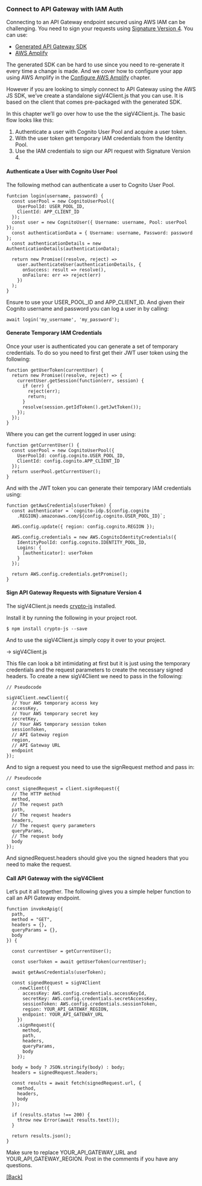 ### **Connect to API Gateway with IAM Auth**
Connecting to an API Gateway endpoint secured using AWS IAM can be challenging. You need to sign your requests using [Signature Version 4](http://docs.aws.amazon.com/general/latest/gr/signature-version-4.html). You can use:

* [Generated API Gateway SDK](https://docs.aws.amazon.com/apigateway/latest/developerguide/how-to-generate-sdk.html)
* [AWS Amplify](https://github.com/aws/aws-amplify)

The generated SDK can be hard to use since you need to re-generate it every time a change is made. And we cover how to configure your app using AWS Amplify in the [Configure AWS Amplify](../setting-react-app/configure-aws-amplify.md) chapter.

However if you are looking to simply connect to API Gateway using the AWS JS SDK, we’ve create a standalone sigV4Client.js that you can use. It is based on the client that comes pre-packaged with the generated SDK.

In this chapter we’ll go over how to use the the sigV4Client.js. The basic flow looks like this:

1. Authenticate a user with Cognito User Pool and acquire a user token.
2. With the user token get temporary IAM credentials from the Identity Pool.
3. Use the IAM credentials to sign our API request with Signature Version 4.

#### Authenticate a User with Cognito User Pool
The following method can authenticate a user to Cognito User Pool.

```
funtcion login(username, password) {
  const userPool = new CognitoUserPool({
    UserPoolId: USER_POOL_ID,
    ClientId: APP_CLIENT_ID
  });
  const user = new CognitoUser({ Username: username, Pool: userPool });
  const authenticationData = { Username: username, Password: password };
  const authenticationDetails = new AuthenticationDetails(authenticationData);

  return new Promise((resolve, reject) =>
    user.authenticateUser(authenticationDetails, {
      onSuccess: result => resolve(),
      onFailure: err => reject(err)
    })
  );
}
```

Ensure to use your USER_POOL_ID and APP_CLIENT_ID. And given their Cognito username and password you can log a user in by calling:

```
await login('my_username', 'my_password');
```

#### Generate Temporary IAM Credentials
Once your user is authenticated you can generate a set of temporary credentials. To do so you need to first get their JWT user token using the following:

```
function getUserToken(currentUser) {
  return new Promise((resolve, reject) => {
    currentUser.getSession(function(err, session) {
      if (err) {
        reject(err);
        return;
      }
      resolve(session.getIdToken().getJwtToken());
    });
  });
}
```

Where you can get the current logged in user using:

```
function getCurrentUser() {
  const userPool = new CognitoUserPool({
    UserPoolId: config.cognito.USER_POOL_ID,
    ClientId: config.cognito.APP_CLIENT_ID
  });
  return userPool.getCurrentUser();
}
```

And with the JWT token you can generate their temporary IAM credentials using:

```
function getAwsCredentials(userToken) {
  const authenticator = `cognito-idp.${config.cognito
    .REGION}.amazonaws.com/${config.cognito.USER_POOL_ID}`;

  AWS.config.update({ region: config.cognito.REGION });

  AWS.config.credentials = new AWS.CognitoIdentityCredentials({
    IdentityPoolId: config.cognito.IDENTITY_POOL_ID,
    Logins: {
      [authenticator]: userToken
    }
  });

  return AWS.config.credentials.getPromise();
}
```

#### Sign API Gateway Requests with Signature Version 4
The sigV4Client.js needs [crypto-js](https://github.com/brix/crypto-js) installed.

Install it by running the following in your project root.

```
$ npm install crypto-js --save
```

And to use the sigV4Client.js simply copy it over to your project.

→ sigV4Client.js

This file can look a bit intimidating at first but it is just using the temporary credentials and the request parameters to create the necessary signed headers. To create a new sigV4Client we need to pass in the following:

```
// Pseudocode

sigV4Client.newClient({
  // Your AWS temporary access key
  accessKey,
  // Your AWS temporary secret key
  secretKey,
  // Your AWS temporary session token
  sessionToken,
  // API Gateway region
  region,
  // API Gateway URL
  endpoint
});
```

And to sign a request you need to use the signRequest method and pass in:

```
// Pseudocode

const signedRequest = client.signRequest({
  // The HTTP method
  method,
  // The request path
  path,
  // The request headers
  headers,
  // The request query parameters
  queryParams,
  // The request body
  body
});
```

And signedRequest.headers should give you the signed headers that you need to make the request.

#### Call API Gateway with the sigV4Client
Let’s put it all together. The following gives you a simple helper function to call an API Gateway endpoint.

```
function invokeApig({
  path,
  method = "GET",
  headers = {},
  queryParams = {},
  body
}) {

  const currentUser = getCurrentUser();

  const userToken = await getUserToken(currentUser);

  await getAwsCredentials(userToken);

  const signedRequest = sigV4Client
    .newClient({
      accessKey: AWS.config.credentials.accessKeyId,
      secretKey: AWS.config.credentials.secretAccessKey,
      sessionToken: AWS.config.credentials.sessionToken,
      region: YOUR_API_GATEWAY_REGION,
      endpoint: YOUR_API_GATEWAY_URL
    })
    .signRequest({
      method,
      path,
      headers,
      queryParams,
      body
    });

  body = body ? JSON.stringify(body) : body;
  headers = signedRequest.headers;

  const results = await fetch(signedRequest.url, {
    method,
    headers,
    body
  });

  if (results.status !== 200) {
    throw new Error(await results.text());
  }

  return results.json();
}
```

Make sure to replace YOUR_API_GATEWAY_URL and YOUR_API_GATEWAY_REGION. Post in the comments if you have any questions.


[[Back]](https://github.com/jspHansen/serverless-react-aws)
